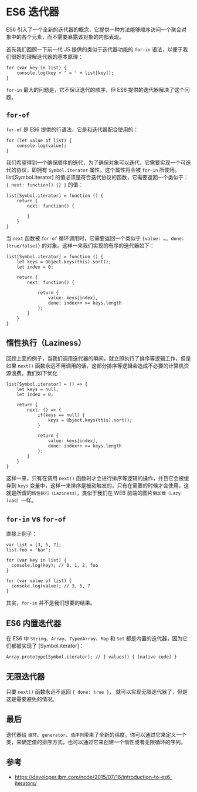 # ES6 迭代器
ES6 引入了一个全新的迭代器的概念，它提供一种方法能够顺序访问一个聚合对象中的各个元素，而不需要暴露该对象的内部表现。

首先我们回顾一下前一代 JS 提供的类似于迭代器功能的 `for-in` 语法，以便于我们很好的理解迭代器的基本原理：

```
for (var key in list) {
    console.log(key + ' = ' + list[key]);
}
```

`for-in` 最大的问题是，它不保证迭代的顺序，但 ES6 提供的迭代器解决了这个问题。

## `for-of`
`for-of` 是 ES6 提供的行语法，它是和迭代器配合使用的：

```
for (let value of list) {
    console.log(value);
}
```

我们希望得到一个确保顺序的迭代，为了确保对象可以迭代，它需要实现一个可迭代的协议，即拥有 `Symbol.iterator` 属性，这个属性将会被 `for-in` 所使用。list[Symbol.iterator] 的值必须是符合迭代协议的函数，它需要返回一个类似于：` { next: function() {} } ` 的值：

```
list[Symbol.iterator] = function () {
    return {
        next: function() {

        }
    }
}
```

当 `next` 函数被 `for-of` 循环调用时，它需要返回一个类似于 `{value: …, done: [true/false]}` 的对象。这样一来我们实现的有序的迭代器如下：

```
list[Symbol.iterator] = function () {
    let keys = Object.keys(this).sort();
    let index = 0;

    return {
        next: function() {

            return {
                value: keys[index], 
                done: index++ >= keys.length
            };
        }
    }
}
```

## 惰性执行（Laziness）
回顾上面的例子，当我们调用迭代器的瞬间，就立即执行了排序等逻辑工作，但是如果 `next()` 函数永远不用调用的话，这部分排序等逻辑会造成不必要的计算机资源浪费，我们如下优化：

```
list[Symbol.iterator] = () => {
    let keys = null;
    let index = 0;

    return {
        next: () => {
            if(keys == null) {
                keys = Object.keys(this).sort();
            }

            return {
                value: keys[index], 
                done: index++ >= keys.length
            };
        }
    }
}
```

这样一来，只有在调用 `next()` 函数时才会进行排序等逻辑的操作，并且它会被缓存到 `keys` 变量中，这样一来排序是被动触发的，只有在需要的时候才会使用，这就是所谓的`惰性执行（Laziness）`，类似于我们在 WEB 前端的图片`懒加载（Lazy load）`一样。

## `for-in` vs `for-of`
直接上例子：

```
var list = [3, 5, 7];
list.foo = 'bar';

for (var key in list) {
  console.log(key); // 0, 1, 2, foo
}

for (var value of list) {
  console.log(value); // 3, 5, 7
}
```

其实，`for-in` 并不是我们想要的结果。

## ES6 内置迭代器
在 ES6 中 `String`、`Array`、`TypedArray`、`Map` 和 `Set` 都是内置的迭代器，因为它们都被实现了 [Symbol.iterator]：

```
Array.prototype[Symbol.iterator]; // ƒ values() { [native code] }
```

## 无限迭代器
只要 `next()` 函数永远不返回 `{ done: true }`， 就可以实现无限迭代器了，但是这是需要避免的情况。

## 最后
迭代器给 `循环`、`generator`、`值序列`带来了全新的纬度。你可以通过它来定义一个类，来确定值的排序方式，也可以通过它来创建一个惰性或者无限循环的序列。

## 参考
* https://developer.ibm.com/node/2015/07/16/introduction-to-es6-iterators/
